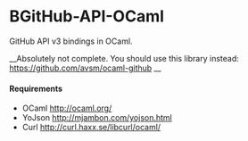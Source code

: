 BGitHub-API-OCaml
================

GitHub API v3 bindings in OCaml.

__Absolutely not complete. You should use this library instead: https://github.com/avsm/ocaml-github __

#### Requirements

* OCaml http://ocaml.org/
* YoJson http://mjambon.com/yojson.html
* Curl http://curl.haxx.se/libcurl/ocaml/

